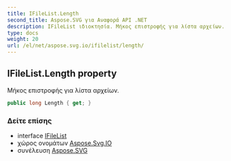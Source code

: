 ```yaml
---
title: IFileList.Length
second_title: Aspose.SVG για Αναφορά API .NET
description: IFileList ιδιοκτησία. Μήκος επιστροφής για λίστα αρχείων.
type: docs
weight: 20
url: /el/net/aspose.svg.io/ifilelist/length/
---
```

## IFileList.Length property

Μήκος επιστροφής για λίστα αρχείων.

```csharp
public long Length { get; }
```

### Δείτε επίσης

* interface [IFileList](../)
* χώρος ονομάτων [Aspose.Svg.IO](../../ifilelist/)
* συνέλευση [Aspose.SVG](../../../)


